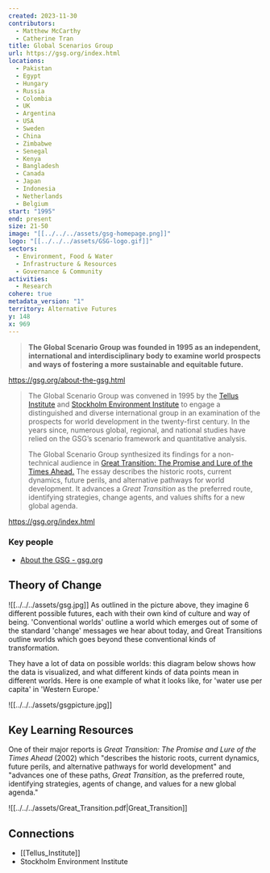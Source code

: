 ```yaml
---
created: 2023-11-30
contributors:
  - Matthew McCarthy
  - Catherine Tran
title: Global Scenarios Group
url: https://gsg.org/index.html
locations:
  - Pakistan
  - Egypt
  - Hungary
  - Russia
  - Colombia
  - UK
  - Argentina
  - USA
  - Sweden
  - China
  - Zimbabwe
  - Senegal
  - Kenya
  - Bangladesh
  - Canada
  - Japan
  - Indonesia
  - Netherlands
  - Belgium
start: "1995"
end: present
size: 21-50
image: "[[../../../assets/gsg-homepage.png]]"
logo: "[[../../../assets/GSG-logo.gif]]"
sectors:
  - Environment, Food & Water
  - Infrastructure & Resources
  - Governance & Community
activities:
  - Research
cohere: true
metadata_version: "1"
territory: Alternative Futures
y: 148
x: 969
---
```

>**The Global Scenario Group was founded in 1995 as an independent, international and interdisciplinary body to examine world prospects and ways of fostering a more sustainable and equitable future.**

https://gsg.org/about-the-gsg.html

>The Global Scenario Group was convened in 1995 by the [Tellus Institute](https://www.tellus.org/) and [Stockholm Environment Institute](https://www.sei.org/) to engage a distinguished and diverse international group in an examination of the prospects for world development in the twenty-first century. In the years since, numerous global, regional, and national studies have relied on the GSG’s scenario framework and quantitative analysis.  
  >
>The Global Scenario Group synthesized its findings for a non-technical audience in [Great Transition: The Promise and Lure of the Times Ahead.](https://www.greattransition.org/gt-essay) The essay describes the historic roots, current dynamics, future perils, and alternative pathways for world development. It advances a _Great Transition_ as the preferred route, identifying strategies, change agents, and values shifts for a new global agenda.

https://gsg.org/index.html

### Key people 

- [About the GSG - gsg.org](https://gsg.org/about-the-gsg.html)

## Theory of Change 

![[../../../assets/gsg.jpg]]
As outlined in the picture above, they imagine 6 different possible futures, each with their own kind of culture and way of being. 'Conventional worlds' outline a world which emerges out of some of the standard 'change' messages we hear about today, and Great Transitions outline worlds which goes beyond these conventional kinds of transformation. 

They have a lot of data on possible worlds: this diagram below shows how the data is visualized, and what different kinds of data points mean in different worlds. Here is one example of what it looks like, for 'water use per capita' in 'Western Europe.' 

![[../../../assets/gsgpicture.jpg]]

## Key Learning Resources 

One of their major reports is *Great Transition: The Promise and Lure of the Times Ahead* (2002) which "describes the historic roots, current dynamics, future perils, and alternative pathways for world development" and "advances one of these paths, _Great Transition_, as the preferred route, identifying strategies, agents of change, and values for a new global agenda."

![[../../../assets/Great_Transition.pdf|Great_Transition]]

## Connections 

- [[Tellus_Institute]] 
- Stockholm Environment Institute


